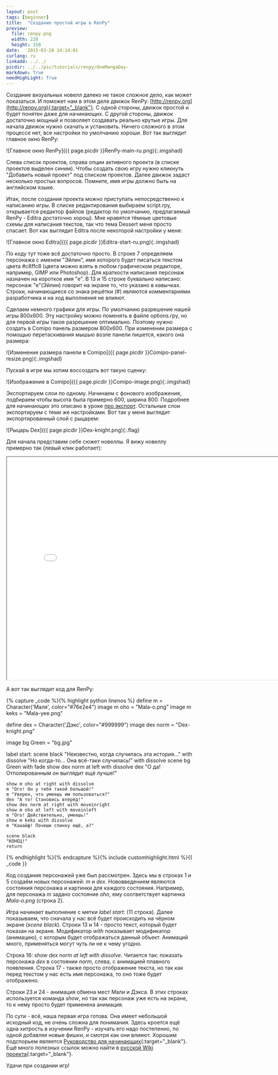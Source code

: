 ```yaml
---
layout: post
tags: [beginner]
title:  "Создание простой игры в RenPy"
preview: 
  file: renpy.png
  width: 220
  height: 150
date:   2015-03-28 14:14:01
curlang: ru
linkadd: ../../
picdir: ../../pic/tutorials/renpy/OneMangaDay-
markdown: True
needHighLight: True
---
```


Создание визуальных новелл далеко не такое сложное дело, как может показаться. И поможет нам в этом деле движок RenPy: [http://renpy.org](http://renpy.org){:target="_blank"}. С одной стороны, движок простой и будет понятен даже для начинающих. С другой стороны, движок достаточно мощный и позволяет создавать реально крутые игры. Для начала движок нужно скачать и установить. Ничего сложного в этом процессе нет, все настройки по умолчанию хороши. Вот так выглядит главное окно RenPy:

![Главное окно RenPy]({{ page.picdir }}RenPy-main-ru.png){:.imgshad}


Слева список проектов, справа опции активного проекта (в списке проектов выделен синим). Чтобы создать свою игру нужно кликнуть "Добавить новый проект" под списком проектов. Далее движок задаст несколько простых вопросов. Помните, имя игры должно быть на английском языке. 

Итак, после создания проекта можно приступать непосредственно к написанию игры. В списке редактирования выбираем script.rpy, открывается редактор файлов (редактор по умолчанию, предлагаемый RenPy - Editra достаточно хорош). Мне нравятся тёмные цветовые схемы для написания текстов, так что тема Dessert меня просто спасает. Вот как выглядит Editra после некоторой настройки у меня:

![Главное окно Editra]({{ page.picdir }}Editra-start-ru.png){:.imgshad}


По коду тут тоже всё достаточно просто. В строке 7 определяем персонажа с именем "Эйлин", имя которого будет писаться текстом цвета #c8ffc8 (цвета можно взять в любом графическом редакторе, например, GIMP или Photoshop). Для краткости написания персонаж назначен на короткое имя "e". В 13 и 15 строке буквально написано: персонаж "e"(Эйлин) говорит на экране то, что указано в кавычках. Строки, начинающиеся со знака решётки (#) являются комментариями разработчика и на ход выполнения не влияют. 

Сделаем немного графики для игры. По умолчанию разрешение нашей игры 800х600. Эту настройку можно поменять в файле options.rpy, но для первой игры такое разрешение оптимально. Поэтому нужно создать в Comipo панель размером 800х600. При изменении размера с помощью перетаскивания мышью возле панели пишется, какого она размера:

![Изменение размера панели в Comipo]({{ page.picdir }}Comipo-panel-resize.png){:.imgshad}


Пускай в игре мы хотим воссоздать вот такую сценку:

![Изображение в Comipo]({{ page.picdir }}Comipo-image.png){:.imgshad}


Экспортируем слои по одному. Начинаем с фонового изображения, подбираем чтобы высота была примерно 600, ширина 800. Подробнее для начинающих это описано в уроке [про экспорт](comipo-basics-exporting.html). Остальные слои экспортируем с теми же настройками. Вот так у меня выглядит экспортированный слой с рыцарем:

![Рыцарь Dex]({{ page.picdir }}Dex-knight.png){:.flag}


Для начала представим себе сюжет новеллы. Я вижу новеллу примерно так (левый клик работает):

<p class="centered"><iframe src="{{ page.picdir }}ScratchMalvina/index.html" class="noborder hidover" width="800" height="600" id="novell"></iframe></p>

А вот так выглядит код для RenPy:

{% capture _code %}{% highlight python linenos %}
define m = Character('Маля', color="#76e2e4")
image m oho = "Mala-o.png"
image m keks = "Mala-yee.png"

define dex = Character('Дэкс', color="#999999")
image dex norm = "Dex-knight.png"

image bg Green = "bg.jpg"


label start:
    scene black
    "Неизвестно, когда случилась эта история..." with dissolve
    "Но когда-то... Она всё-таки случилась!" with dissolve
    scene bg Green with fade
    show dex norm at left with dissolve
    dex "О да! Отполированным он выглядит ещё лучше!"
    
    show m oho at right with dissolve
    m "Ого! Он у тебя такой большой!"
    m "Уверен, что умеешь им пользоваться?"
    dex "А то! Становись вперёд!"
    show dex norm at right with moveinright
    show m oho at left with moveinleft
    m "Ого! Действительно, умеешь!"
    show m keks with dissolve
    m "Кааайф! Почеши спинку ещё, а?"
    
    scene black
    "КОНЕЦ!"
    return
{% endhighlight %}{% endcapture %}{% include customhighlight.html %}{{ _code }}

Код создания персонажей уже был рассмотрен. Здесь мы в строках 1 и 5 создаём новых персонажей: *m* и *dex*. Нововведением являются состояния персонажа и картинки для каждого состояния. Например, для персонажа *m* задано состояние *oho*, ему соответствует картинка *Mala-o.png* (строка 2).

Игра начинает выполнение с метки *label start:* (11 строка). Далее показываем, что сначала у нас всё будет происходить на чёрном экране (*scene black*). Строки 13 и 14 - просто текст, который будет показан на экране. Модификатор *with* показывает модификатор (анимацию), с которым будет отображаться данный объект. Анимаций много, применяться могут чуть ли не к чему угодно. 

Строка 16: *show dex norm at left with dissolve*. Читается так: показать персонажа *dex* в состоянии *norm*, слева, с анимацией плавного появления. Строка 17 - также просто отображение текста, но так как перед текстом у нас есть имя персонажа, то оно тоже будет отображено.

Строки 23 и 24 - анимация обмена мест Мали и Дэкса. В этих строках используется команда *show*, но так как персонаж уже есть на экране, то к нему просто будет применена анимация.

По сути - всё, наша первая игра готова. Она имеет небольшой исходный код, не очень сложна для понимания. Здесь кроется ещё одна хитрость в изучении RenPy - изучать его надо постепенно, по одной добавляя новые фишки, и смотря как они влияют. Хорошим подспорьем является [Руководство для начинающих](http://www.renpy.org/wiki/renpy/rus/doc/tutorials/%D0%A0%D1%83%D0%BA%D0%BE%D0%B2%D0%BE%D0%B4%D1%81%D1%82%D0%B2%D0%BE_%D0%B4%D0%BB%D1%8F_%D0%BD%D0%B0%D1%87%D0%B8%D0%BD%D0%B0%D1%8E%D1%89%D0%B8%D1%85){:target="_blank"}. Ещё много полезных ссылок можно найти в [русской Wiki проекта](http://www.renpy.org/wiki/renpy/rus){:target="_blank"}.

Удачи при создании игр!
